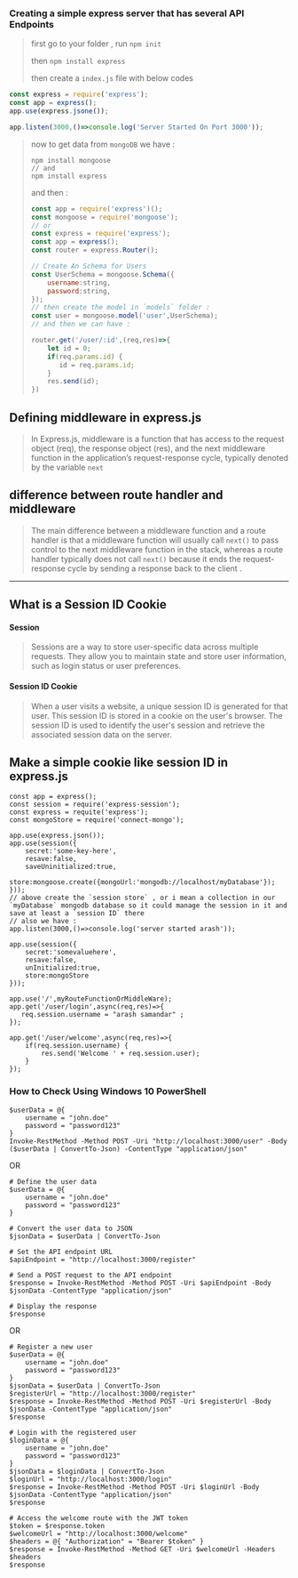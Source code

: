 ### Creating a simple express server that has several API Endpoints

> first go to your folder , run `npm init`
>
> then `npm install express`
>
> then create a `index.js` file with below codes

```javascript
const express = require('express');
const app = express();
app.use(express.jsone());

app.listen(3000,()=>console.log('Server Started On Port 3000'));
```

> now to get data from `mongoDB` we have :
>
> ```
> npm install mongoose
> // and
> npm install express
> ```
>
> and then :
>
> ```javascript
> const app = require('express')();
> const mongoose = require('mongoose');
> // or
> const express = require('express');
> const app = express();
> const router = express.Router();
> 
> // Create An Schema for Users
> const UserSchema = mongoose.Schema({
>     username:string,
>     password:string,
> });
> // then create the model in `models` folder :
> const user = mongoose.model('user',UserSchema);
> // and then we can have :
> 
> router.get('/user/:id',(req,res)=>{
>     let id = 0;
>     if(req.params.id) {
>        id = req.params.id; 
>     }
>     res.send(id);
> })
> ```

## Defining middleware in express.js

> In Express.js, middleware is a function that has access to the request object (req), the response object (res), and the next middleware function in the application’s request-response cycle, typically denoted by the variable `next`

## difference between route handler and middleware

> The main difference between a middleware function and a route handler is that a middleware function will usually call `next()` to pass control to the next middleware function in the stack, whereas a route handler typically does not call `next()` because it ends the request-response cycle by sending a response back to the client .

-------------

## What is a Session ID Cookie

#### Session

> Sessions are a way to store user-specific data across multiple requests. They allow you to maintain state and store user information, such as login status or user preferences.

#### Session ID Cookie

> When a user visits a website, a unique session ID is generated for that user. This session ID is stored in a cookie on the user's browser. The session ID is used to identify the user's session and retrieve the associated session data on the server.

## Make a simple cookie like session ID in express.js

```react
const app = express();
const session = require('express-session');
const express = requite('express');
const mongoStore = require('connect-mongo');

app.use(express.json());
app.use(session({
    secret:'some-key-here',
    resave:false,
    saveUninitialized:true,
    store:mongoose.create({mongoUrl:'mongodb://localhost/myDatabase'});
}));
// above create the `session store` , or i mean a collection in our `myDatabase` mongodb database so it could manage the session in it and save at least a `session ID` there
// also we have :
app.listen(3000,()=>console.log('server started arash'));

app.use(session({
    secret:'somevaluehere',
    resave:false,
    unInitialized:true,
    store:mongoStore
}));

app.use('/',myRouteFunctionOrMiddleWare);
app.get('/user/login',async(req,res)=>{
   req.session.username = "arash samandar" ;
});

app.get('/user/welcome',async(req,res)=>{
    if(req.session.username) {
        res.send('Welcome ' + req.session.user);
    }
});
```

### How to Check Using Windows 10 PowerShell

```
$userData = @{
    username = "john.doe"
    password = "password123"
}
Invoke-RestMethod -Method POST -Uri "http://localhost:3000/user" -Body ($userData | ConvertTo-Json) -ContentType "application/json"
```

OR

```
# Define the user data
$userData = @{
    username = "john.doe"
    password = "password123"
}

# Convert the user data to JSON
$jsonData = $userData | ConvertTo-Json

# Set the API endpoint URL
$apiEndpoint = "http://localhost:3000/register"

# Send a POST request to the API endpoint
$response = Invoke-RestMethod -Method POST -Uri $apiEndpoint -Body $jsonData -ContentType "application/json"

# Display the response
$response
```

OR

```
# Register a new user
$userData = @{
    username = "john.doe"
    password = "password123"
}
$jsonData = $userData | ConvertTo-Json
$registerUrl = "http://localhost:3000/register"
$response = Invoke-RestMethod -Method POST -Uri $registerUrl -Body $jsonData -ContentType "application/json"
$response

# Login with the registered user
$loginData = @{
    username = "john.doe"
    password = "password123"
}
$jsonData = $loginData | ConvertTo-Json
$loginUrl = "http://localhost:3000/login"
$response = Invoke-RestMethod -Method POST -Uri $loginUrl -Body $jsonData -ContentType "application/json"
$response

# Access the welcome route with the JWT token
$token = $response.token
$welcomeUrl = "http://localhost:3000/welcome"
$headers = @{ "Authorization" = "Bearer $token" }
$response = Invoke-RestMethod -Method GET -Uri $welcomeUrl -Headers $headers
$response
```

